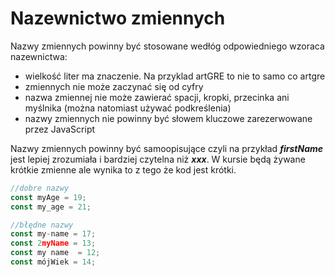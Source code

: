 # Nazewnictwo zmiennych

Nazwy zmiennych powinny być stosowane wedłóg odpowiedniego wzoraca nazewnictwa:

- wielkość liter ma znaczenie. Na przyklad artGRE to nie to samo co artgre
- zmiennych nie może zaczynać się od cyfry
- nazwa zmiennej nie może zawierać spacji, kropki, przecinka ani myślnika (można natomiast używać podkreślenia)
- nazwy zmiennych nie powinny być słowem kluczowe zarezerwowane przez JavaScript

Nazwy zmiennych powinny być samoopisujące czyli na przykład ***firstName*** jest lepiej zrozumiała i bardziej czytelna niż ***xxx***. W kursie będą żywane krótkie zmienne ale wynika to z tego że kod jest krótki.

```js
//dobre nazwy
const myAge = 19;
const my_age = 21;

//błędne nazwy
const my-name = 17;
const 2myName = 13;
const my name  = 12;
const mójWiek = 14;
```